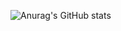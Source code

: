 ![Anurag's GitHub stats](https://github-readme-stats.vercel.app/api?username=yestan1125&show_icons=true&bg_color=00000000)
